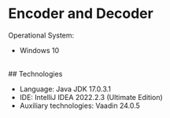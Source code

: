 # Encoder and Decoder

Operational System:
- Windows 10
<br>
## Technologies

- Language: Java JDK 17.0.3.1
- IDE: IntelliJ IDEA 2022.2.3 (Ultimate Edition)
- Auxiliary technologies: Vaadin 24.0.5
